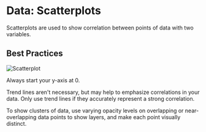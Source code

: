 # Data: Scatterplots

Scatterplots are used to show correlation between points of data with two variables.

## Best Practices

![Scatterplot](https://github.com/gctools-outilsgc/design-system/blob/master/documentation/examples/scatterplot.png)

Always start your y-axis at 0. 

Trend lines aren't necessary, but may help to emphasize correlations in your data. Only use trend lines if they accurately represent a strong correlation. 

To show clusters of data, use varying opacity levels on overlapping or near-overlapping data points to show layers, and make each point visually distinct. 






